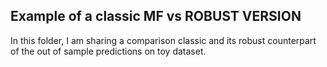 ## Example of a classic MF vs ROBUST VERSION

In this folder, I am sharing a comparison classic and its robust counterpart  of the out of sample predictions on toy dataset.

